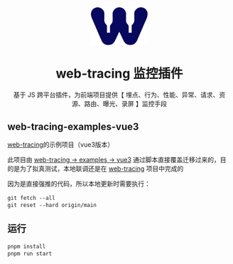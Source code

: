 <div align="center">
  <img src="https://github.com/M-cheng-web/image-provider/raw/main/web-tracing/logo.7k1jidnhjr40.svg" width="128" alt="logo" />
  <h1>web-tracing 监控插件</h1>
  <p>
    基于 JS 跨平台插件，为前端项目提供【 埋点、行为、性能、异常、请求、资源、路由、曝光、录屏 】监控手段
  </p>
</div>

## web-tracing-examples-vue3
[web-tracing](https://github.com/M-cheng-web/web-tracing)的示例项目（vue3版本）

此项目由 [web-tracing -> examples -> vue3](https://github.com/M-cheng-web/web-tracing/tree/main/examples/vue3) 通过脚本直接覆盖迁移过来的，目的是为了拟真测试，本地联调还是在 [web-tracing](https://github.com/M-cheng-web/web-tracing) 项目中完成的

因为是直接强推的代码，所以本地更新时需要执行：
```
git fetch --all
git reset --hard origin/main
```

## 运行
```
pnpm install
pnpm run start
```
